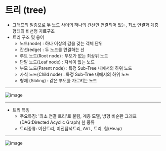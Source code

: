 # 트리 (tree)

- 그래프의 일종으로 두 노드 사이의 하나의 간선만 연결되어 있는, 최소 연결과 계층 형태의 비선형 자료구조
- 트리 구조 및 용어
  - 노드(node) : 하나 이상의 값을 갖는 객체 단위
  - 간선(edge) : 두 노드를 연결하는 선
  - 루트 노드(Root node) : 부모가 없는 최상위 노드
  - 단말 노드(Leaf node) : 자식이 없는 노드
  - 부모 노드(Parent node) : 특정 Sub-Tree 내에서의 하위 노드
  - 자식 노드(Child node) : 특정 Sub-Tree 내에서의 하위 노드
  - 형제 (Sibling) : 같은 부모를 가르키는 노드


--- 
![image](https://user-images.githubusercontent.com/121809824/229544727-afcf1f3e-3fad-43f4-8e93-f4fe3eee4255.png)


--- 
- 트리 특징
  - 주요특징: '최소 연결 트리'로 불림, 계층 모델, 방향 비순환 그래프(DAG:Directed Acyclic Graph) 한 종류
  - 트리종류: 이진트리, 이진탐색트리, AVL, 트리, 힙(Heap) 


--- 
![image](https://user-images.githubusercontent.com/121809824/229547683-83061215-13ef-4190-ba72-2fe082d4c498.png)


